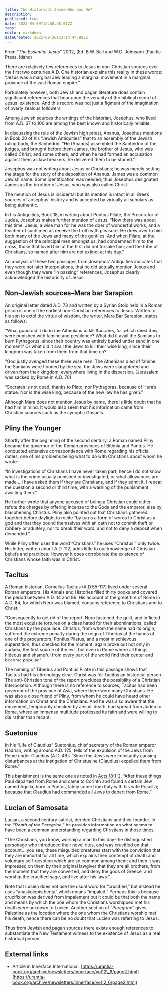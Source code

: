 ```yaml
---
title: The Historical Jesus—Who was He?
description: 
published: true
date: 2023-04-09T12:58:38.012Z
tags: 
editor: markdown
dateCreated: 2022-09-26T23:14:44.883Z
---
```


From “*The Essential Jesus*” 2002, (Ed. B.W. Ball and W.G. Johnson) (Pacific Press, Idaho)

There are relatively few references to Jesus in non-Christian sources over the first two centuries A.D. One historian explains this reality in these words: “Jesus was a marginal Jew leading a marginal movement in a marginal province of the vast Roman empire.”

Fortunately however, both Jewish and pagan literature does contain significant references that bear upon the veracity of the biblical record of Jesus’ existence. And this record was not just a figment of the imagination of overly zealous followers.

Among Jewish sources the writings of the historian, Josephus, who lived from A.D. 37 to 100 are among the best known and historically reliable.

In discussing the rule of the Jewish high priest, Ananus, Josephus mentions in Book 20 of his “Jewish Antiquities” that to an assembly of the Jewish ruling body, the Sanhedrin, “He (Ananus) assembled the Sanhedrin of the judges, and brought before them James, the brother of Jesus, who was called Christ, and some others, and when he had formed an accusation against them as law breakers, he delivered them to be stoned.”

Josephus was not writing about Jesus or Christians; he was merely setting the stage for the story of the deposition of Ananus. James was a common Jewish name. Some identification was needed; thus Josephus designated James as the brrother of Jesus, who was also called Christ.

The mention of Jesus is incidental but its mention is intact in all Greek sources of Josephus’ history and is accepted by virtually all scholars as being authentic.

In his Antiquities, Book 18, in writing about Pontius Pilate, the Procurator of Judea, Josephus makes further mention of Jesus. “Now there was about this time, Jesus, a wise man for he was the doer of wonderful works, and a teacher of such men as receive the truth with pleasure. He drew over to him both many of the Jews and many of the gentiles. And when Pilate, at the suggestion of the principal men amongst us, had condemned him to the cross, those that loved him at the first did not forsake him; and the tribe of Christians, so named after him are not extinct at this day.”

An analysis of these two passages from Josephus’ Antiquities indicates that they were not later interpolations, that he did actually mention Jesus and even though they were “in passing” references, Josephus clearly acknowledged the historicity of Jesus.

## Non-Jewish sources–Mara bar Sarapion

An original letter dated A.D. 73 and written by a Syrian Stoic held in a Roman prison is one of the earliest non-Christian references to Jesus. Written to his son to extol the virtue of wisdom, the writer, Mara Bar Sarapion, states as follows:

"What good did it do to the Athenians to kill Socrates, for which deed they were punished with famine and pestilence? What did it avail the Samians to burn Pythagorus, since their country was entirely buried under sand in one moment? Or what did it avail the Jews to kill their wise king, since their kingdom was taken from them from that time on?

"God justly avenged these three wise men. The Athenians died of famine, the Samians were flooded by the sea, the Jews were slaughtered and driven from their kingdom, everywhere living in the dispersion. (Jerusalem was sacked by Rome in A.D. 70)

“Socrates is not dead, thanks to Plato; nor Pythagoras, because of Hera’s statue. Nor is the wise king, because of the new law he has given.”

Although Mara does not mention Jesus by name, there is little doubt that he had him in mind. It would also seem that his information came from Christian sources such as the synoptic Gospels.

## Pliny the Younger

Shortly after the beginning of the second century, a Roman named Pliny became the governor of the Roman provinces of Bithnia and Pontus. He conducted extensive correspondence with Rome regarding his official duties, one of his problems being what to do with Christians about whom he wrote:

“In investigations of Christians I have never taken part; hence I do not know what is the crime usually punished or investigated, or what allowances are made….I have asked them if they are Christians, and if they admit it, I repeat the question a second or third time, with a warning of the punishment awaiting them.”

He further wrote that anyone accused of being a Christian could either refute the charges by offering incense to the Gods and the emperor, else by blaspheming Christus. Pliny also pointed out that Christians gathered together before daylight to recite “by turns a form of words to Christ as a god and that they bound themselves with an oath not to commit theft or robbery or adultery, nor to break their word, and not to deny a deposit when demanded.”

While Pliny often uses the word “Christians” he uses “Christus ” only twice. His letter, written about A.D. 112, adds little to our knowledge of Christian beliefs and practices. However it does corroborate the existence of Christians whose faith was in Christ.

## Tacitus

A Roman historian, Cornelius Tacitus (A.D.55-117) lived under several Roman emperors. His Annals and Histories filled thirty books and covered the period between A.D. 14 and 96. His account of the great fire of Rome in A.D. 64, for which Nero was blamed, contains reference to Christians and to Christ:

“Consequently to get rid of the report, Nero fastened the guilt, and inflicted the most exquisite tortures on a class hated for their abominations, called Christians by the populace. Christus, from whom the name had its origin, suffered the extreme penalty during the reign of Tiberius at the hands of one of the procurators, Pontius Pilatus, and a most mischievous superstition, thus checked for the moment, again broke out not only in Judaea, the first source of the evil, but even in Rome where all things hideous and shameful from every part of the world find their center and become popular.”

The naming of Tiberius and Pontius Pilate in this passage shows that Tacitus had his chronology clear. Christ was for Tacitus an historical person. The anti-Christian tone of the report precludes the possibility of a Christian Interpolation. Although there is no reference to sources, Tacitus had been governor of the province of Asia, where there were many Christians. He was also a close friend of Pliny, from whom he could have heard other information on Christ and the Christians. And he was also aware that the movement, temporarily checked by Jesus’ death, had spread from Judea to Rome, where an immense multitude professed its faith and were willing to die rather than recant.

## Suetonius

In his “Life of Claudius” Suetonius, chief secretary of the Roman emperor Hadrian, writing around A.D. 125, tells of the expulsion of the Jews from Rome under Claudius (A.D. 49): “Since the Jews were constantly causing disturbances at the instigation of Christus he (Claudius) expelled them from Rome.”

This banishment is the same one as noted in [Acts 18:1-2](/en/Bible/Acts_of_the_Apostles/18#v1). “After these things Paul departed from Rome and came to Corinth and found a certain Jew named Aquila, born in Pontus, lately come from Italy with his wife Priscilla; because that Claudius had commanded all Jews to depart from Rome.”

## Lucian of Samosata

Lucian, a second century satirist, derided Christians and their founder. In the “*Death of the Peregrine*,” he provides information on what seems to have been a common understanding regarding Christians in those times.

“The Christians, you know, worship a man to this day–the distinguished personage who introduced their novel rites, and was crucified on that account….you see, these misguided creatures start with the conviction that they are immortal for all time, which explains their contempt of death and voluntary self-devotion which are so common among them; and then it was impressed on them by their original lawgiver that they are all brothers, from the moment that they are converted, and deny the gods of Greece, and worship the crucified sage, and live after his laws.”

Note that Lucien does not use the usual word for “crucified,” but instead he uses “anaskolopisthenta” which means “impaled.” Perhaps this is because crucifixion was derived from impalement but it could be that both the name and means by which the one whom the Christians worshipped met his death were unknown to Lucien. Another section of “*Peregrine*” gives Palestine as the location where the one whom the Christians worship met his death, hence there can be no doubt that Lucien was referring to Jesus.

Thus from Jewish and pagan sources there exists enough references to substantiate the New Testament witness to the existence of Jesus as a real historical person.

## External links

-   Article in Innerface International: [https://urantia-book.org/archive/newsletters/innerface/vol12\_6/page2.html](https://urantia-book.org/archive/newsletters/innerface/vol12_6/page2.html)